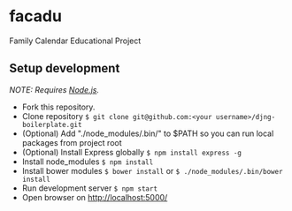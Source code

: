 # facadu
Family Calendar Educational Project


## Setup development

*NOTE: Requires [Node.js](http://nodejs.org/).*

* Fork this repository.
* Clone repository `$ git clone git@github.com:<your username>/djng-boilerplate.git`
* (Optional) Add "./node_modules/.bin/" to $PATH so you can run local packages from project root
* (Optional) Install Express globally `$ npm install express -g`
* Install node_modules `$ npm install`
* Install bower modules `$ bower install` or `$ ./node_modules/.bin/bower install`
* Run development server `$ npm start`
* Open browser on [http://localhost:5000/](http://localhost:5000/)
